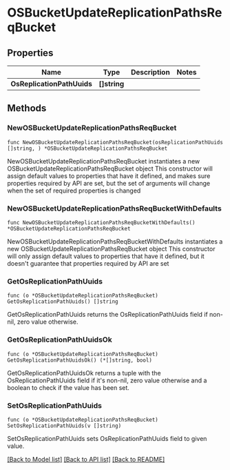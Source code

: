 # OSBucketUpdateReplicationPathsReqBucket

## Properties

Name | Type | Description | Notes
------------ | ------------- | ------------- | -------------
**OsReplicationPathUuids** | **[]string** |  | 

## Methods

### NewOSBucketUpdateReplicationPathsReqBucket

`func NewOSBucketUpdateReplicationPathsReqBucket(osReplicationPathUuids []string, ) *OSBucketUpdateReplicationPathsReqBucket`

NewOSBucketUpdateReplicationPathsReqBucket instantiates a new OSBucketUpdateReplicationPathsReqBucket object
This constructor will assign default values to properties that have it defined,
and makes sure properties required by API are set, but the set of arguments
will change when the set of required properties is changed

### NewOSBucketUpdateReplicationPathsReqBucketWithDefaults

`func NewOSBucketUpdateReplicationPathsReqBucketWithDefaults() *OSBucketUpdateReplicationPathsReqBucket`

NewOSBucketUpdateReplicationPathsReqBucketWithDefaults instantiates a new OSBucketUpdateReplicationPathsReqBucket object
This constructor will only assign default values to properties that have it defined,
but it doesn't guarantee that properties required by API are set

### GetOsReplicationPathUuids

`func (o *OSBucketUpdateReplicationPathsReqBucket) GetOsReplicationPathUuids() []string`

GetOsReplicationPathUuids returns the OsReplicationPathUuids field if non-nil, zero value otherwise.

### GetOsReplicationPathUuidsOk

`func (o *OSBucketUpdateReplicationPathsReqBucket) GetOsReplicationPathUuidsOk() (*[]string, bool)`

GetOsReplicationPathUuidsOk returns a tuple with the OsReplicationPathUuids field if it's non-nil, zero value otherwise
and a boolean to check if the value has been set.

### SetOsReplicationPathUuids

`func (o *OSBucketUpdateReplicationPathsReqBucket) SetOsReplicationPathUuids(v []string)`

SetOsReplicationPathUuids sets OsReplicationPathUuids field to given value.



[[Back to Model list]](../README.md#documentation-for-models) [[Back to API list]](../README.md#documentation-for-api-endpoints) [[Back to README]](../README.md)


